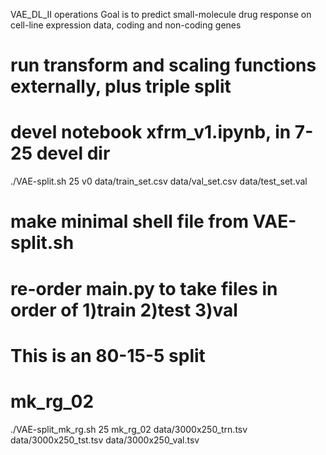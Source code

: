 VAE_DL_II operations
Goal is to predict small-molecule drug response on
    cell-line expression data, coding and non-coding genes

# run transform and scaling functions externally, plus triple split
# devel notebook xfrm_v1.ipynb, in 7-25 devel dir
./VAE-split.sh 25 v0 data/train_set.csv data/val_set.csv data/test_set.val

# make minimal shell file from VAE-split.sh
# re-order main.py to take files in order of 1)train 2)test 3)val
# This is an 80-15-5 split

# mk_rg_02
./VAE-split_mk_rg.sh 25 mk_rg_02 data/3000x250_trn.tsv data/3000x250_tst.tsv data/3000x250_val.tsv

